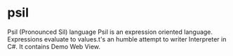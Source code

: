 # psil
Psil (Pronounced Sil) language Psil is an expression oriented language. Expressions evaluate to values.t's an humble attempt to writer Interpreter in C#. It contains Demo Web View.
